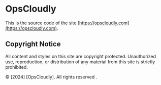 # OpsCloudly

This is the source code of the site [https://opscloudly.com](https://opscloudly.com).

## Copyright Notice

All content and styles on this site are copyright protected. Unauthorized use, reproduction, or distribution of any material from this site is strictly prohibited.

© [2024] [OpsCloudly]. All rights reserved .
